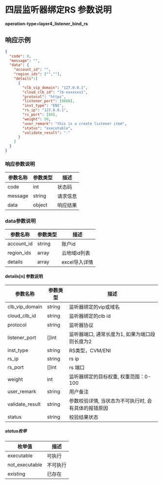# 四层监听器绑定RS 参数说明

**operation-type=layer4_listener_bind_rs**

## 响应示例

```json
{
  "code": 0,
  "message": "",
  "data": {
    "account_id": "",
    "region_ids": ["",""],
    "details":[
      {
        "clb_vip_domain": "127.0.0.1",
        "cloud_clb_id": "lb-xxxxxxx1",
        "protocol": "https",
        "listener_port": [8888],
        "inst_type": "ENI",
        "rs_ip": "127.0.0.1",
        "rs_port": [80],
        "weight": 50,
        "user_remark": "this is a create listener item",
        "status": "executable",
        "validate_result": "-"
      }
    ]
  }
}
```

### 响应参数说明

| 参数名称    | 参数类型   | 描述   |
|---------|--------|------|
| code    | int    | 状态码  |
| message | string | 请求信息 |
| data    | object | 响应结果 |


### data参数说明

| 参数名称       | 参数类型   | 描述        |
|------------|--------|-----------|
| account_id | string | 账户id      |
| region_ids | array  | 云地域id列表   |
| details    | array  | excel导入详情 |


#### details[n] 参数说明

| 参数名称            | 参数类型   | 描述                           |
|-----------------|--------|------------------------------|
| clb_vip_domain  | string | 监听器绑定的vip或域名                 |
| cloud_clb_id    | string | 监听器绑定的clb id                 |
| protocol        | string | 监听器协议                        |
| listener_port   | []int  | 监听器端口, 通常长度为1, 如果为端口段则长度为2   |
| inst_type       | string | RS类型，CVM/ENI                 |
| rs_ip           | string | rs ip                        |
| rs_port         | []int  | rs 端口                        |
| weight          | int    | 监听器绑定的目标权重, 权重范围：0-100       |
| user_remark     | string | 用户备注                         |
| validate_result | string | 参数校验详情, 当状态为不可执行时, 会有具体的报错原因 |
| status          | string | 校验结果状态                       |

##### status枚举

| 枚举值            | 描述   |
|----------------|------|
| executable     | 可执行  |
| not_executable | 不可执行 |
| existing       | 已存在  |


